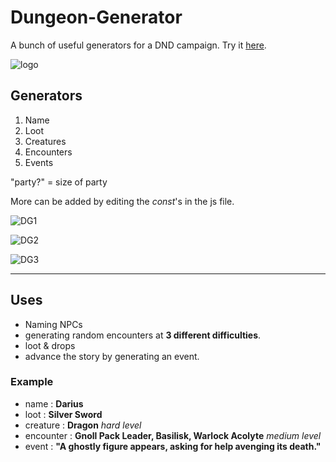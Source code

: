 # Dungeon-Generator
A bunch of useful generators for a DND campaign. Try it [here](https://shakoer.github.io/Dungeon-Generator/).

![logo](https://github.com/user-attachments/assets/bcb03957-8fe5-40a1-a09e-3dcfe0fd3a6c)


## Generators
1. Name
2. Loot
3. Creatures
4. Encounters
5. Events

"party?" = size of party

More can be added by editing the *const*'s in the js file.

![DG1](https://github.com/user-attachments/assets/f8f98be3-dd30-4c45-9f30-9f7a0de0c4af)

![DG2](https://github.com/user-attachments/assets/df82e767-7d22-4633-aab2-7b67daa3965f)

![DG3](https://github.com/user-attachments/assets/947edd2d-f84d-4220-87d9-b9c16514f848)

---

## Uses
- Naming NPCs
- generating random encounters at **3 different difficulties**.
- loot & drops
- advance the story by generating an event.

### Example
- name : **Darius**
- loot : **Silver Sword**
- creature : **Dragon** *hard level*
- encounter : **Gnoll Pack Leader, Basilisk, Warlock Acolyte** *medium level*
- event : **"A ghostly figure appears, asking for help avenging its death."**
